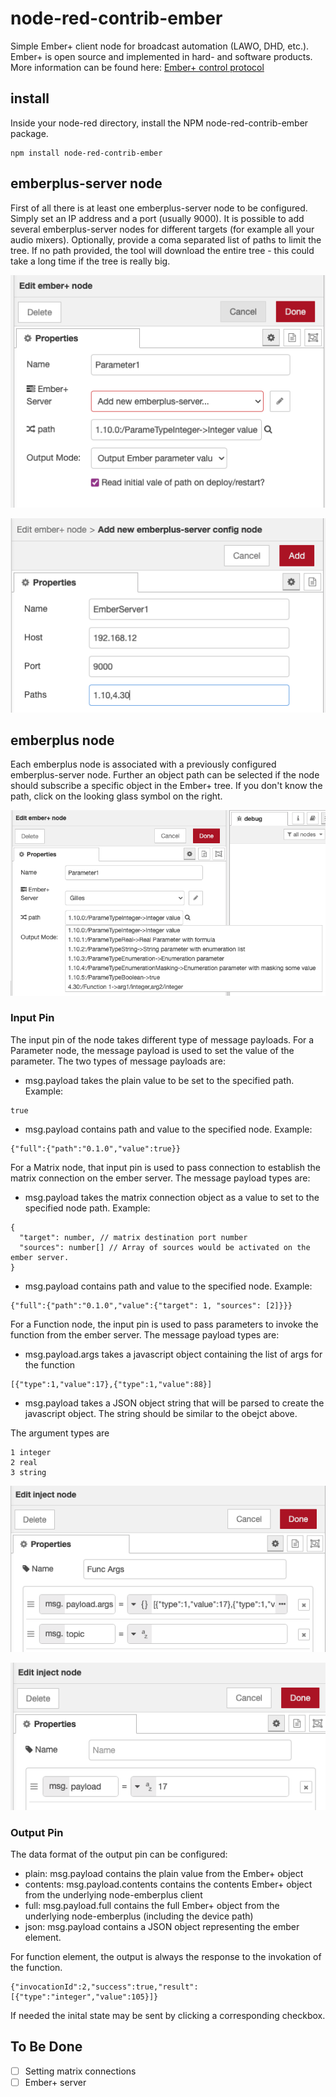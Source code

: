 # node-red-contrib-ember

Simple Ember+ client node for broadcast automation (LAWO, DHD, etc.). Ember+ is open source and implemented in hard- and software products. More information can be found here: [Ember+ control protocol](https://github.com/Lawo/ember-plus/wiki)

## install

Inside your node-red directory, install the NPM node-red-contrib-ember package.

```
npm install node-red-contrib-ember
```

## emberplus-server node

First of all there is at least one emberplus-server node to be configured. Simply set an IP address and a port (usually 9000). It is possible to add several emberplus-server nodes for different targets (for example all your audio mixers).
Optionally, provide a coma separated list of paths to limit the tree.
If no path provided, the tool will download the entire tree - this could take a long time if the tree is really big.

![Select/Create an Ember connection](./images/ember_node_start.png)

![Define a new Ember connection](./images/server_create.png)

## emberplus node

Each emberplus node is associated with a previously configured emberplus-server node. Further an object path can be selected if the node should subscribe a specific object in the Ember+ tree. If you don't know the path, click on the looking glass symbol on the right.

![Create your node](./images/ember_node_create.png)

### Input Pin

The input pin of the node takes different type of message payloads.
For a Parameter node, the message payload is used to set the value of the parameter.
The two types of message payloads are:

- msg.payload takes the plain value to be set to the specified path. Example:

```
true
```

- msg.payload contains path and value to the specified node. Example:

```
{"full":{"path":"0.1.0","value":true}}
```

For a Matrix node, that input pin is used to pass connection to establish the matrix connection on the ember server.
The message payload types are:

- msg.payload takes the matrix connection object as a value to set to the specified node path. Example:

```
{
  "target": number, // matrix destination port number
  "sources": number[] // Array of sources would be activated on the ember server.
}
```

- msg.payload contains path and value to the specified node. Example:

```
{"full":{"path":"0.1.0","value":{"target": 1, "sources": [2]}}}
```

For a Function node, the input pin is used to pass parameters to invoke the function from the ember server.
The message payload types are:

- msg.payload.args takes a javascript object containing the list of args for the function

```
[{"type":1,"value":17},{"type":1,"value":88}]
```

- msg.payload takes a JSON object string that will be parsed to create the javascript object.
  The string should be similar to the obejct above.

The argument types are

```
1 integer
2 real
3 string
```

![Inject a function](./images/function_inject.png)

![Inject a parameter](./images/parameter_inject.png)

### Output Pin

The data format of the output pin can be configured:

- plain: msg.payload contains the plain value from the Ember+ object
- contents: msg.payload.contents contains the contents Ember+ object from the underlying node-emberplus client
- full: msg.payload.full contains the full Ember+ object from the underlying node-emberplus (including the device path)
- json: msg.payload contains a JSON object representing the ember element.

For function element, the output is always the response to the invokation of the function.

```
{"invocationId":2,"success":true,"result":[{"type":"integer","value":105}]}
```

If needed the inital state may be sent by clicking a corresponding checkbox.

## To Be Done

- [ ] Setting matrix connections
- [ ] Ember+ server
